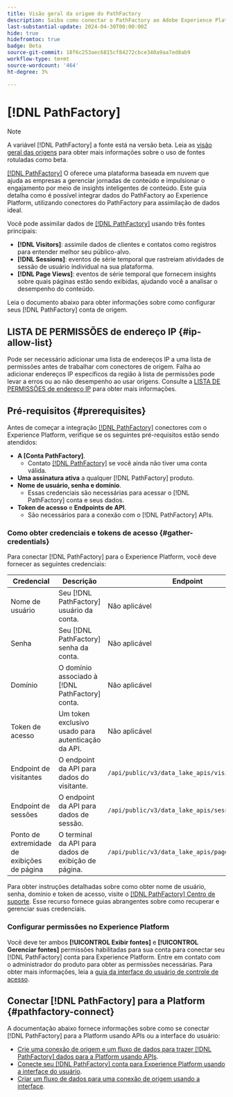 ```yaml
---
title: Visão geral da origem do PathFactory
description: Saiba como conectar o PathFactory ao Adobe Experience Platform usando APIs ou a interface do usuário.
last-substantial-update: 2024-04-30T00:00:00Z
hide: true
hidefromtoc: true
badge: Beta
source-git-commit: 18f6c253aec6815cf84272cbce340a9aa7ed8ab9
workflow-type: tm+mt
source-wordcount: '464'
ht-degree: 3%

---
```


# [!DNL PathFactory]

>[!NOTE]
>
>A variável [!DNL PathFactory] a fonte está na versão beta. Leia as [visão geral das origens](../../home.md#terms-and-conditions) para obter mais informações sobre o uso de fontes rotuladas como beta.

[[!DNL PathFactory]](https://www.pathfactory.com/) O oferece uma plataforma baseada em nuvem que ajuda as empresas a gerenciar jornadas de conteúdo e impulsionar o engajamento por meio de insights inteligentes de conteúdo. Este guia detalha como é possível integrar dados do PathFactory ao Experience Platform, utilizando conectores do PathFactory para assimilação de dados ideal.

Você pode assimilar dados de [[!DNL PathFactory]](https://www.pathfactory.com/) usando três fontes principais:

* **[!DNL Visitors]**: assimile dados de clientes e contatos como registros para entender melhor seu público-alvo.
* **[!DNL Sessions]**: eventos de série temporal que rastreiam atividades de sessão de usuário individual na sua plataforma.
* **[!DNL Page Views]**: eventos de série temporal que fornecem insights sobre quais páginas estão sendo exibidas, ajudando você a analisar o desempenho do conteúdo.

Leia o documento abaixo para obter informações sobre como configurar seus [!DNL PathFactory] conta de origem.

## LISTA DE PERMISSÕES de endereço IP {#ip-allow-list}

Pode ser necessário adicionar uma lista de endereços IP a uma lista de permissões antes de trabalhar com conectores de origem. Falha ao adicionar endereços IP específicos da região à lista de permissões pode levar a erros ou ao não desempenho ao usar origens. Consulte a [LISTA DE PERMISSÕES de endereço IP](../../ip-address-allow-list.md) para obter mais informações.

## Pré-requisitos {#prerequisites}

Antes de começar a integração [[!DNL PathFactory]](https://www.pathfactory.com/) conectores com o Experience Platform, verifique se os seguintes pré-requisitos estão sendo atendidos:

* **A [Conta PathFactory]**.
   * Contato [[!DNL PathFactory]](https://www.pathfactory.com/portal/company/contactus.shtml) se você ainda não tiver uma conta válida.
* **Uma assinatura ativa** a qualquer [!DNL PathFactory] produto.
* **Nome de usuário, senha e domínio**.
   * Essas credenciais são necessárias para acessar o [!DNL PathFactory] conta e seus dados.
* **Token de acesso** e **Endpoints de API**.
   * São necessários para a conexão com o [!DNL PathFactory] APIs.

### Como obter credenciais e tokens de acesso {#gather-credentials}

Para conectar [!DNL PathFactory] para o Experience Platform, você deve fornecer as seguintes credenciais:

| Credencial | Descrição | Endpoint |
| --- | --- | --- |
| Nome de usuário | Seu [!DNL PathFactory] usuário da conta. | Não aplicável |
| Senha | Seu [!DNL PathFactory] senha da conta. | Não aplicável |
| Domínio | O domínio associado à [!DNL PathFactory] conta. | Não aplicável |
| Token de acesso | Um token exclusivo usado para autenticação da API. | Não aplicável |
| Endpoint de visitantes | O endpoint da API para dados do visitante. | `/api/public/v3/data_lake_apis/visitors.json` |
| Endpoint de sessões | O endpoint da API para dados de sessão. | `/api/public/v3/data_lake_apis/sessions.json` |
| Ponto de extremidade de exibições de página | O terminal da API para dados de exibição de página. | `/api/public/v3/data_lake_apis/page_views.json` |

Para obter instruções detalhadas sobre como obter nome de usuário, senha, domínio e token de acesso, visite o [[!DNL PathFactory] Centro de suporte](https://support.pathfactory.com/categories/adobe/). Esse recurso fornece guias abrangentes sobre como recuperar e gerenciar suas credenciais.

### Configurar permissões no Experience Platform

Você deve ter ambos **[!UICONTROL Exibir fontes]** e **[!UICONTROL Gerenciar fontes]** permissões habilitadas para sua conta para conectar seu [!DNL PathFactory] conta para Experience Platform. Entre em contato com o administrador do produto para obter as permissões necessárias. Para obter mais informações, leia a [guia da interface do usuário de controle de acesso](../../../access-control/ui/overview.md).

## Conectar [!DNL PathFactory] para a Platform {#pathfactory-connect}

A documentação abaixo fornece informações sobre como se conectar [!DNL PathFactory] para a Platform usando APIs ou a interface do usuário:

* [Crie uma conexão de origem e um fluxo de dados para trazer [!DNL PathFactory] dados para a Platform usando APIs](../../tutorials/api/create/marketing-automation/pathfactory.md).
* [Conecte seu [!DNL PathFactory] conta para Experience Platform usando a interface do usuário](../../tutorials/ui/create/marketing-automation/pathfactory.md).
* [Criar um fluxo de dados para uma conexão de origem usando a interface](../../tutorials/ui/dataflow/marketing-automation.md).
